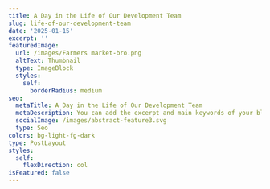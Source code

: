 ```yaml
---
title: A Day in the Life of Our Development Team
slug: life-of-our-development-team
date: '2025-01-15'
excerpt: ''
featuredImage:
  url: /images/Farmers market-bro.png
  altText: Thumbnail
  type: ImageBlock
  styles:
    self:
      borderRadius: medium
seo:
  metaTitle: A Day in the Life of Our Development Team
  metaDescription: You can add the excerpt and main keywords of your blog post here.
  socialImage: /images/abstract-feature3.svg
  type: Seo
colors: bg-light-fg-dark
type: PostLayout
styles:
  self:
    flexDirection: col
isFeatured: false
---
```

